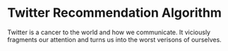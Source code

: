 # Twitter Recommendation Algorithm

Twitter is a cancer to the world and how we communicate. It viciously fragments our attention and turns us into the worst verisons of ourselves.
